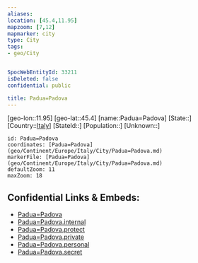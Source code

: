 ```yaml
---
aliases: 
location: [45.4,11.95]
mapzoom: [7,12] 
mapmarker: city 
type: City
tags:
- geo/City


SpocWebEntityId: 33211
isDeleted: false
confidential: public

title: Padua=Padova
---
```

[geo-lon::11.95]
[geo-lat::45.4]
[name::Padua=Padova]
[State::]
[Country::[Italy](geo/Continent/Europe/Italy.md)]
[StateId::]
[Population::]
[Unknown::]


```leaflet
id: Padua=Padova
coordinates: [Padua=Padova](geo/Continent/Europe/Italy/City/Padua=Padova.md)
markerFile: [Padua=Padova](geo/Continent/Europe/Italy/City/Padua=Padova.md)
defaultZoom: 11 
maxZoom: 18
```


## Confidential Links & Embeds: 
- [Padua=Padova](../../../../../../_public/geo/Continent/Europe/Italy/City/Padua=Padova.md) 
- [Padua=Padova.internal](../../../../../../_internal/geo/Continent/Europe/Italy/City/Padua=Padova.internal.md) 
- [Padua=Padova.protect](../../../../../../_protect/geo/Continent/Europe/Italy/City/Padua=Padova.protect.md) 
- [Padua=Padova.private](../../../../../../_private/geo/Continent/Europe/Italy/City/Padua=Padova.private.md) 
- [Padua=Padova.personal](../../../../../../_personal/geo/Continent/Europe/Italy/City/Padua=Padova.personal.md) 
- [Padua=Padova.secret](../../../../../../_secret/geo/Continent/Europe/Italy/City/Padua=Padova.secret.md) 
